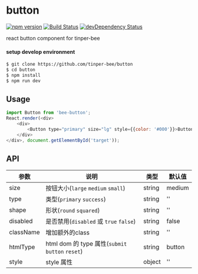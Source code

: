 # button

[![npm version](https://img.shields.io/npm/v/bee-button.svg)](https://www.npmjs.com/package/bee-button)
[![Build Status](https://img.shields.io/travis/tinper-bee/button/master.svg)](https://travis-ci.org/tinper-bee/button)
[![devDependency Status](https://img.shields.io/david/dev/tinper-bee/button.svg)](https://david-dm.org/tinper-bee/button#info=devDependencies)

react button component for tinper-bee

#### setup develop environment

```sh
$ git clone https://github.com/tinper-bee/button
$ cd button
$ npm install
$ npm run dev
```

## Usage

```js
import Button from 'bee-button';
React.render(<div>
    <div>
        <Button type="primary" size="lg" style={{color: '#000'}}>Button</Button>
    </div>
</div>, document.getElementById('target'));
```



## API
|参数|说明|类型|默认值|
|---|----|---|------|
|size|按钮大小(`large` `medium` `small`)|string|medium|
|type|类型(`primary` `success`)|string|''|
|shape|形状(`round` `squared`)|string|''|
|disabled|是否禁用(`disabled` 或 `true` `false`)|string|false|
|className|增加额外的class|string|''|
|htmlType|html dom 的 type 属性(`submit` `button` `reset`)|string|button|
|style|style 属性|object|''|
